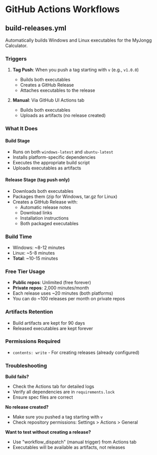 # GitHub Actions Workflows

## build-releases.yml

Automatically builds Windows and Linux executables for the MyJongg Calculator.

### Triggers

1. **Tag Push**: When you push a tag starting with `v` (e.g., `v1.0.0`)
   - Builds both executables
   - Creates a GitHub Release
   - Attaches executables to the release

2. **Manual**: Via GitHub UI Actions tab
   - Builds both executables
   - Uploads as artifacts (no release created)

### What It Does

#### Build Stage
- Runs on both `windows-latest` and `ubuntu-latest`
- Installs platform-specific dependencies
- Executes the appropriate build script
- Uploads executables as artifacts

#### Release Stage (tag push only)
- Downloads both executables
- Packages them (zip for Windows, tar.gz for Linux)
- Creates a GitHub Release with:
  - Automatic release notes
  - Download links
  - Installation instructions
  - Both packaged executables

### Build Time
- Windows: ~8-12 minutes
- Linux: ~5-8 minutes
- **Total**: ~10-15 minutes

### Free Tier Usage
- **Public repos**: Unlimited (free forever)
- **Private repos**: 2,000 minutes/month
- Each release uses ~20 minutes (both platforms)
- You can do ~100 releases per month on private repos

### Artifacts Retention
- Build artifacts are kept for 90 days
- Released executables are kept forever

### Permissions Required
- `contents: write` - For creating releases (already configured)

### Troubleshooting

**Build fails?**
- Check the Actions tab for detailed logs
- Verify all dependencies are in `requirements.lock`
- Ensure spec files are correct

**No release created?**
- Make sure you pushed a tag starting with `v`
- Check repository permissions: Settings > Actions > General

**Want to test without creating a release?**
- Use "workflow_dispatch" (manual trigger) from Actions tab
- Executables will be available as artifacts, not releases

